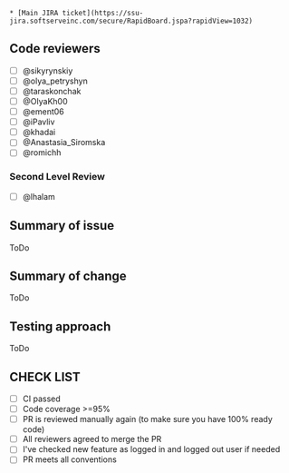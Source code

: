     * [Main JIRA ticket](https://ssu-jira.softserveinc.com/secure/RapidBoard.jspa?rapidView=1032)


## Code reviewers

- [ ] @sikyrynskiy
- [ ] @olya_petryshyn
- [ ] @taraskonchak
- [ ] @OlyaKh00
- [ ] @ement06
- [ ] @iPavliv
- [ ] @khadai
- [ ] @Anastasia_Siromska
- [ ] @romichh

### Second Level Review

- [ ] @lhalam


## Summary of issue

ToDo

## Summary of change

ToDo

## Testing approach

ToDo

## CHECK LIST
- [ ]  СI passed
- [ ]  Сode coverage >=95%
- [ ]  PR is reviewed manually again (to make sure you have 100% ready code)
- [ ]  All reviewers agreed to merge the PR
- [ ]  I've checked new feature as logged in and logged out user if needed
- [ ]  PR meets all conventions
